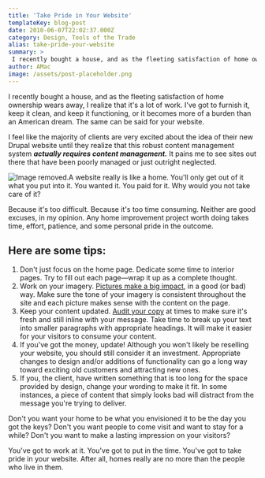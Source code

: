 ```yaml
---
title: 'Take Pride in Your Website'
templateKey: blog-post
date: 2010-06-07T22:02:37.000Z
category: Design, Tools of the Trade
alias: take-pride-your-website
summary: > 
 I recently bought a house, and as the fleeting satisfaction of home ownership wears away, I realize that it's a lot of work. I've got to furnish it, keep it clean, and keep it functioning, or it becomes more of a burden than an American dream. The same can be said for your website.  I feel like the majority of clients are very excited about the idea of their new Drupal website until they realize that this robust content management system actually requires content management. It pains me to see sites out there that have been poorly managed or just outright neglected.
author: AMac
image: /assets/post-placeholder.png
---
```


I recently bought a house, and as the fleeting satisfaction of home ownership wears away, I realize that it's a lot of work. I've got to furnish it, keep it clean, and keep it functioning, or it becomes more of a burden than an American dream. The same can be said for your website.

I feel like the majority of clients are very excited about the idea of their new Drupal website until they realize that this robust content management system **_actually requires content management._** It pains me to see sites out there that have been poorly managed or just outright neglected.

![Image removed.](/core/misc/icons/e32700/error.svg "This image has been removed. For security reasons, only images from the local domain are allowed.")A website really is like a home. You'll only get out of it what you put into it. You wanted it. You paid for it. Why would you not take care of it?

Because it's too difficult. Because it's too time consuming. Neither are good excuses, in my opinion. Any home improvement project worth doing takes time, effort, patience, and some personal pride in the outcome.

Here are some tips:
-------------------

1.  Don't just focus on the home page. Dedicate some time to interior pages. Try to fill out each page—wrap it up as a complete thought.
2.  Work on your imagery. [Pictures make a big impact](/2010/04/21/give-art-its-due-content-strategy), in a good (or bad) way. Make sure the tone of your imagery is consistent throughout the site and each picture makes sense with the content on the page.
3.  Keep your content updated. [Audit your copy](/2010/02/23/building-case-content-audit) at times to make sure it's fresh and still inline with your message. Take time to break up your text into smaller paragraphs with appropriate headings. It will make it easier for your visitors to consume your content.
4.  If you've got the money, update! Although you won't likely be reselling your website, you should still consider it an investment. Appropriate changes to design and/or additions of functionality can go a long way toward exciting old customers and attracting new ones.
5.  If you, the client, have written something that is too long for the space provided by design, change your wording to make it fit. In some instances, a piece of content that simply looks bad will distract from the message you're trying to deliver.

Don't you want your home to be what you envisioned it to be the day you got the keys? Don't you want people to come visit and want to stay for a while? Don't you want to make a lasting impression on your visitors?

You've got to work at it. You've got to put in the time. You've got to take pride in your website. After all, homes really are no more than the people who live in them.